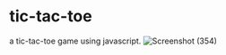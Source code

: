 # tic-tac-toe
a tic-tac-toe game using javascript.
![Screenshot (354)](https://user-images.githubusercontent.com/97334447/160066639-ec712eeb-af8b-4f54-8c31-ebf8d47b11eb.png)
